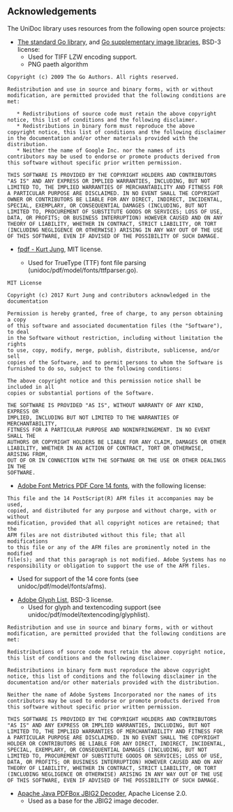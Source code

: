 Acknowledgements
----------------

The UniDoc library uses resources from the following open source projects:

* [The standard Go library](https://golang.org/pkg/#stdlib), 
and [Go supplementary image libraries](https://godoc.org/golang.org/x/image/tiff/lzw), BSD-3 license:
  - Used for TIFF LZW encoding support.
  - PNG paeth algorithm
  
```
Copyright (c) 2009 The Go Authors. All rights reserved.

Redistribution and use in source and binary forms, with or without
modification, are permitted provided that the following conditions are
met:

   * Redistributions of source code must retain the above copyright
notice, this list of conditions and the following disclaimer.
   * Redistributions in binary form must reproduce the above
copyright notice, this list of conditions and the following disclaimer
in the documentation and/or other materials provided with the
distribution.
   * Neither the name of Google Inc. nor the names of its
contributors may be used to endorse or promote products derived from
this software without specific prior written permission.

THIS SOFTWARE IS PROVIDED BY THE COPYRIGHT HOLDERS AND CONTRIBUTORS
"AS IS" AND ANY EXPRESS OR IMPLIED WARRANTIES, INCLUDING, BUT NOT
LIMITED TO, THE IMPLIED WARRANTIES OF MERCHANTABILITY AND FITNESS FOR
A PARTICULAR PURPOSE ARE DISCLAIMED. IN NO EVENT SHALL THE COPYRIGHT
OWNER OR CONTRIBUTORS BE LIABLE FOR ANY DIRECT, INDIRECT, INCIDENTAL,
SPECIAL, EXEMPLARY, OR CONSEQUENTIAL DAMAGES (INCLUDING, BUT NOT
LIMITED TO, PROCUREMENT OF SUBSTITUTE GOODS OR SERVICES; LOSS OF USE,
DATA, OR PROFITS; OR BUSINESS INTERRUPTION) HOWEVER CAUSED AND ON ANY
THEORY OF LIABILITY, WHETHER IN CONTRACT, STRICT LIABILITY, OR TORT
(INCLUDING NEGLIGENCE OR OTHERWISE) ARISING IN ANY WAY OUT OF THE USE
OF THIS SOFTWARE, EVEN IF ADVISED OF THE POSSIBILITY OF SUCH DAMAGE.
```


* [fpdf - Kurt Jung](https://github.com/jung-kurt/gofpdf), MIT license.

  - Used for TrueType (TTF) font file parsing (unidoc/pdf/model/fonts/ttfparser.go).
```
MIT License

Copyright (c) 2017 Kurt Jung and contributors acknowledged in the documentation

Permission is hereby granted, free of charge, to any person obtaining a copy
of this software and associated documentation files (the "Software"), to deal
in the Software without restriction, including without limitation the rights
to use, copy, modify, merge, publish, distribute, sublicense, and/or sell
copies of the Software, and to permit persons to whom the Software is
furnished to do so, subject to the following conditions:

The above copyright notice and this permission notice shall be included in all
copies or substantial portions of the Software.

THE SOFTWARE IS PROVIDED "AS IS", WITHOUT WARRANTY OF ANY KIND, EXPRESS OR
IMPLIED, INCLUDING BUT NOT LIMITED TO THE WARRANTIES OF MERCHANTABILITY,
FITNESS FOR A PARTICULAR PURPOSE AND NONINFRINGEMENT. IN NO EVENT SHALL THE
AUTHORS OR COPYRIGHT HOLDERS BE LIABLE FOR ANY CLAIM, DAMAGES OR OTHER
LIABILITY, WHETHER IN AN ACTION OF CONTRACT, TORT OR OTHERWISE, ARISING FROM,
OUT OF OR IN CONNECTION WITH THE SOFTWARE OR THE USE OR OTHER DEALINGS IN THE
SOFTWARE.
```

* [Adobe Font Metrics PDF Core 14 fonts](http://www.adobe.com/devnet/font.html), with the following license:
```
This file and the 14 PostScript(R) AFM files it accompanies may be used,
copied, and distributed for any purpose and without charge, with or without
modification, provided that all copyright notices are retained; that the
AFM files are not distributed without this file; that all modifications
to this file or any of the AFM files are prominently noted in the modified
file(s); and that this paragraph is not modified. Adobe Systems has no
responsibility or obligation to support the use of the AFM files.
```

  - Used for support of the 14 core fonts (see unidoc/pdf/model/fonts/afms).

* [Adobe Glyph List](https://github.com/adobe-type-tools/agl-aglfn), BSD-3 license.
  - Used for glyph and textencoding support (see unidoc/pdf/model/textencoding/glyphlist).

```
Redistribution and use in source and binary forms, with or without
modification, are permitted provided that the following conditions are
met:

Redistributions of source code must retain the above copyright notice,
this list of conditions and the following disclaimer.

Redistributions in binary form must reproduce the above copyright
notice, this list of conditions and the following disclaimer in the
documentation and/or other materials provided with the distribution.

Neither the name of Adobe Systems Incorporated nor the names of its
contributors may be used to endorse or promote products derived from
this software without specific prior written permission.

THIS SOFTWARE IS PROVIDED BY THE COPYRIGHT HOLDERS AND CONTRIBUTORS
"AS IS" AND ANY EXPRESS OR IMPLIED WARRANTIES, INCLUDING, BUT NOT
LIMITED TO, THE IMPLIED WARRANTIES OF MERCHANTABILITY AND FITNESS FOR
A PARTICULAR PURPOSE ARE DISCLAIMED. IN NO EVENT SHALL THE COPYRIGHT
HOLDER OR CONTRIBUTORS BE LIABLE FOR ANY DIRECT, INDIRECT, INCIDENTAL,
SPECIAL, EXEMPLARY, OR CONSEQUENTIAL DAMAGES (INCLUDING, BUT NOT
LIMITED TO, PROCUREMENT OF SUBSTITUTE GOODS OR SERVICES; LOSS OF USE,
DATA, OR PROFITS; OR BUSINESS INTERRUPTION) HOWEVER CAUSED AND ON ANY
THEORY OF LIABILITY, WHETHER IN CONTRACT, STRICT LIABILITY, OR TORT
(INCLUDING NEGLIGENCE OR OTHERWISE) ARISING IN ANY WAY OUT OF THE USE
OF THIS SOFTWARE, EVEN IF ADVISED OF THE POSSIBILITY OF SUCH DAMAGE.
```

* [Apache Java PDFBox JBIG2 Decoder](https://github.com/apache/pdfbox-jbig2), Apache License 2.0.
    - Used as a base for the JBIG2 image decoder.
